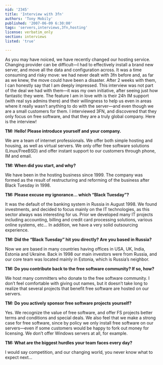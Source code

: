 ```yaml
---
nid: '2345'
title: 'Interview with 3fn'
authors: 'Tony Mobily'
published: '2007-06-09 6:30:00'
tags: 'servers,interviews,3fn,hosting'
license: verbatim_only
section: interviews
listed: 'true'

---
```

As you may have noiced, we have recently changed our hosting service. Changing provider can be difficult—I had to effectively install a brand new server, and move all the data and configuration across. It was a time consuming and risky move: we had never dealt with 3fn before and, as far as we knew, the move could have been a disaster. After 2 weeks with them, I can honestly say that I am deeply impressed. This interview was not part of the deal we had with them—it was my own initiative, after seeing just how fantastic they were. The feature I am in love with is their 24h IM support (with real sys admins there) and their willingness to help us even in areas where it really wasn’t anything to do with the server—and even though we are a small customers for them. I interviewed 3FN, and discovered that they only focus on free software, and that they are a truly global company. Here is the interview!

**TM: Hello! Please introduce yourself and your company.**

We are a team of internet professionals. We offer both simple hosting and housing, as well as virtual servers. We only offer free software solutions (Linux/FreeBSD) and offer instant support to our customers through phone, IM and email.

**TM: When did you start, and why?**

We have been in the hosting business since 1999. The company was formed as the result of restructuring and reforming of the business after Black Tuesday in 1998.

**TM: Please excuse my ignorance... which “Black Tuesday”?**

It was the default of the banking system in Russia in August 1998. We found investments, and decided to focus mainly on the IT technologies, as this sector always was interesting for us. Prior we developed many IT projects including accounting, billing and credit card processing solutions, various online systems, etc... In addition, we have a very solid outsourcing experience.

**TM: Did the “Black Tuesday” hit you directly? Are you based in Russia?**

Now we are based in many countries having offices in USA, UK, India, Estonia and Ukraine. Back in 1998 our main investors were from Russia, and our core team was located mainly in Estonia, which is Russia’s neighbor.

**TM: Do you contribute back to the free software community? If so, how?**

We host many committers who donate to the free software community. I don’t feel comfortable with giving out names, but it doesn’t take long to realize that several projects that benefit free software are hosted on our servers.

**TM: Do you actively sponsor free software projects yourself?**

Yes. We recognize the value of free software, and offer FS projects better terms and conditions and special deals. We also feel that we make a strong case for free software, since by policy we only install free software on our servers—even if some customers would be happy to fork out money for licensing. We don’t offer Windows servers at all, for example.

**TM: What are the biggest hurdles your team faces every day?**

I would say competition, and our changing world, you never know what to expect next...

